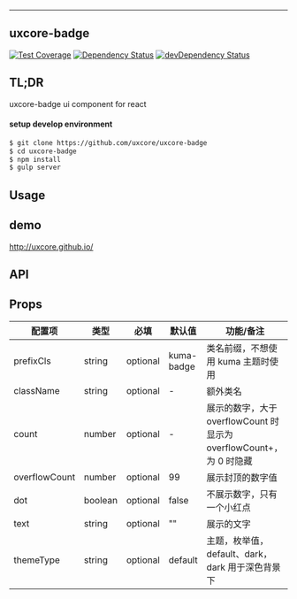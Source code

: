 ---

## uxcore-badge

[![Test Coverage](https://img.shields.io/coveralls/uxcore/uxcore-badge.svg?style=flat-square)](https://coveralls.io/r/uxcore/uxcore-badge?branch=master)
[![Dependency Status](http://img.shields.io/david/uxcore/uxcore-badge.svg?style=flat-square)](https://david-dm.org/uxcore/uxcore-badge)
[![devDependency Status](http://img.shields.io/david/dev/uxcore/uxcore-badge.svg?style=flat-square)](https://david-dm.org/uxcore/uxcore-badge#info=devDependencies)

## TL;DR

uxcore-badge ui component for react

#### setup develop environment

```sh
$ git clone https://github.com/uxcore/uxcore-badge
$ cd uxcore-badge
$ npm install
$ gulp server
```

## Usage

## demo
http://uxcore.github.io/

## API

## Props

| 配置项 |  类型   | 必填     | 默认值 | 功能/备注 |
|-------|--------|----------|-------|---|
| prefixCls | string | optional | kuma-badge | 类名前缀，不想使用 kuma 主题时使用 |
| className | string | optional | - | 额外类名 |
| count | number | optional | -     | 展示的数字，大于 overflowCount 时显示为 overflowCount+，为 0 时隐藏 |
| overflowCount | number | optional | 99 | 展示封顶的数字值|
| dot | boolean | optional | false | 不展示数字，只有一个小红点|
| text | string | optional | "" | 展示的文字 |
| themeType | string | optional | default | 主题，枚举值，default、dark，dark 用于深色背景下 |

